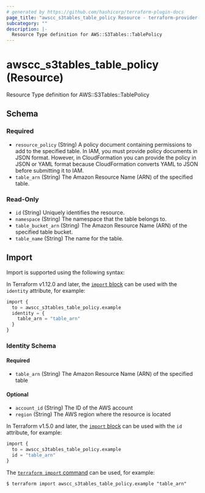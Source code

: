 ```yaml
---
# generated by https://github.com/hashicorp/terraform-plugin-docs
page_title: "awscc_s3tables_table_policy Resource - terraform-provider-awscc"
subcategory: ""
description: |-
  Resource Type definition for AWS::S3Tables::TablePolicy
---
```


# awscc_s3tables_table_policy (Resource)

Resource Type definition for AWS::S3Tables::TablePolicy



<!-- schema generated by tfplugindocs -->
## Schema

### Required

- `resource_policy` (String) A policy document containing permissions to add to the specified table. In IAM, you must provide policy documents in JSON format. However, in CloudFormation you can provide the policy in JSON or YAML format because CloudFormation converts YAML to JSON before submitting it to IAM.
- `table_arn` (String) The Amazon Resource Name (ARN) of the specified table.

### Read-Only

- `id` (String) Uniquely identifies the resource.
- `namespace` (String) The namespace that the table belongs to.
- `table_bucket_arn` (String) The Amazon Resource Name (ARN) of the specified table bucket.
- `table_name` (String) The name for the table.

## Import

Import is supported using the following syntax:

In Terraform v1.12.0 and later, the [`import` block](https://developer.hashicorp.com/terraform/language/import) can be used with the `identity` attribute, for example:

```terraform
import {
  to = awscc_s3tables_table_policy.example
  identity = {
    table_arn = "table_arn"
  }
}
```

<!-- schema generated by tfplugindocs -->
### Identity Schema

#### Required

- `table_arn` (String) The Amazon Resource Name (ARN) of the specified table

#### Optional

- `account_id` (String) The ID of the AWS account
- `region` (String) The AWS region where the resource is located

In Terraform v1.5.0 and later, the [`import` block](https://developer.hashicorp.com/terraform/language/import) can be used with the `id` attribute, for example:

```terraform
import {
  to = awscc_s3tables_table_policy.example
  id = "table_arn"
}
```

The [`terraform import` command](https://developer.hashicorp.com/terraform/cli/commands/import) can be used, for example:

```shell
$ terraform import awscc_s3tables_table_policy.example "table_arn"
```
